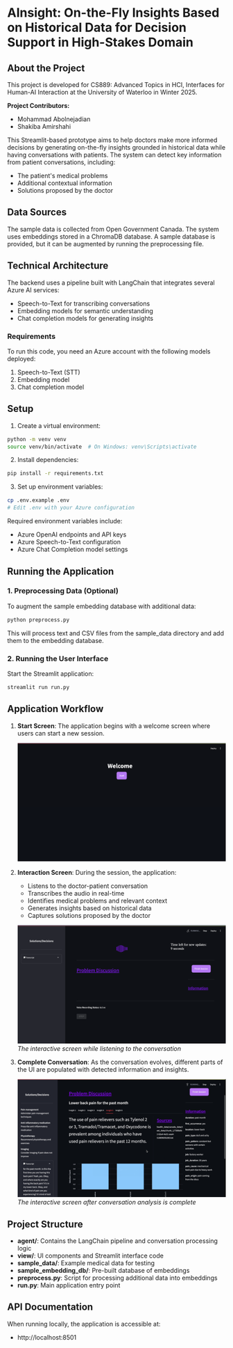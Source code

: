 # AInsight: On-the-Fly Insights Based on Historical Data for Decision Support in High-Stakes Domain

## About the Project

This project is developed for CS889: Advanced Topics in HCI, Interfaces for Human-AI Interaction at the University of Waterloo in Winter 2025. 

**Project Contributors:**
- Mohammad Abolnejadian
- Shakiba Amirshahi

This Streamlit-based prototype aims to help doctors make more informed decisions by generating on-the-fly insights grounded in historical data while having conversations with patients. The system can detect key information from patient conversations, including:
- The patient's medical problems
- Additional contextual information
- Solutions proposed by the doctor

## Data Sources

The sample data is collected from Open Government Canada. The system uses embeddings stored in a ChromaDB database. A sample database is provided, but it can be augmented by running the preprocessing file.

## Technical Architecture

The backend uses a pipeline built with LangChain that integrates several Azure AI services:
- Speech-to-Text for transcribing conversations
- Embedding models for semantic understanding
- Chat completion models for generating insights

### Requirements

To run this code, you need an Azure account with the following models deployed:
1. Speech-to-Text (STT)
2. Embedding model
3. Chat completion model

## Setup

1. Create a virtual environment:
```bash
python -m venv venv
source venv/bin/activate  # On Windows: venv\Scripts\activate
```

2. Install dependencies:
```bash
pip install -r requirements.txt
```

3. Set up environment variables:
```bash
cp .env.example .env
# Edit .env with your Azure configuration
```

Required environment variables include:
- Azure OpenAI endpoints and API keys
- Azure Speech-to-Text configuration
- Azure Chat Completion model settings

## Running the Application

### 1. Preprocessing Data (Optional)

To augment the sample embedding database with additional data:

```bash
python preprocess.py
```

This will process text and CSV files from the sample_data directory and add them to the embedding database.

### 2. Running the User Interface

Start the Streamlit application:

```bash
streamlit run run.py
```

## Application Workflow

1. **Start Screen**: The application begins with a welcome screen where users can start a new session.

   ![Welcome Page](images/welcome_page.png)

2. **Interaction Screen**: During the session, the application:
   - Listens to the doctor-patient conversation
   - Transcribes the audio in real-time
   - Identifies medical problems and relevant context
   - Generates insights based on historical data
   - Captures solutions proposed by the doctor

   ![Processing Screen](images/processing.png)
   *The interactive screen while listening to the conversation*

3. **Complete Conversation**: As the conversation evolves, different parts of the UI are populated with detected information and insights.

   ![Complete Page](images/complete_page.png)
   *The interactive screen after conversation analysis is complete*

## Project Structure

- **agent/**: Contains the LangChain pipeline and conversation processing logic
- **view/**: UI components and Streamlit interface code
- **sample_data/**: Example medical data for testing
- **sample_embedding_db/**: Pre-built database of embeddings
- **preprocess.py**: Script for processing additional data into embeddings
- **run.py**: Main application entry point

## API Documentation

When running locally, the application is accessible at:
- http://localhost:8501
